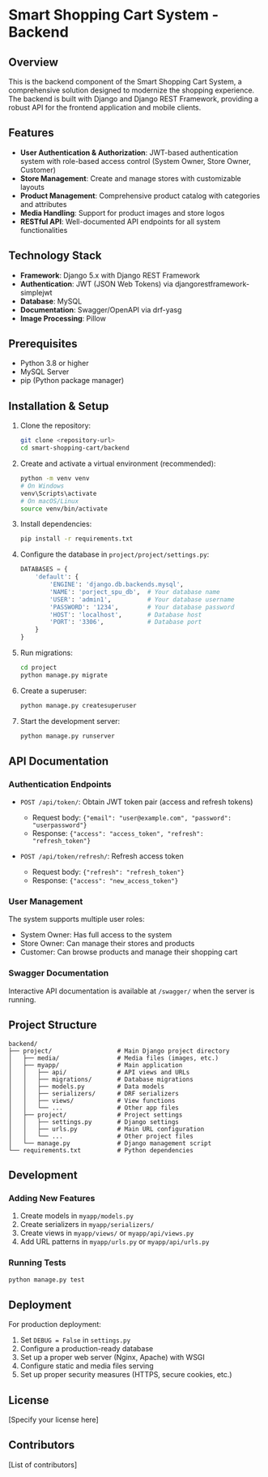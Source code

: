 # Smart Shopping Cart System - Backend

## Overview

This is the backend component of the Smart Shopping Cart System, a comprehensive solution designed to modernize the shopping experience. The backend is built with Django and Django REST Framework, providing a robust API for the frontend application and mobile clients.

## Features

- **User Authentication & Authorization**: JWT-based authentication system with role-based access control (System Owner, Store Owner, Customer)
- **Store Management**: Create and manage stores with customizable layouts
- **Product Management**: Comprehensive product catalog with categories and attributes
- **Media Handling**: Support for product images and store logos
- **RESTful API**: Well-documented API endpoints for all system functionalities

## Technology Stack

- **Framework**: Django 5.x with Django REST Framework
- **Authentication**: JWT (JSON Web Tokens) via djangorestframework-simplejwt
- **Database**: MySQL
- **Documentation**: Swagger/OpenAPI via drf-yasg
- **Image Processing**: Pillow

## Prerequisites

- Python 3.8 or higher
- MySQL Server
- pip (Python package manager)

## Installation & Setup

1. Clone the repository:

   ```bash
   git clone <repository-url>
   cd smart-shopping-cart/backend
   ```

2. Create and activate a virtual environment (recommended):

   ```bash
   python -m venv venv
   # On Windows
   venv\Scripts\activate
   # On macOS/Linux
   source venv/bin/activate
   ```

3. Install dependencies:

   ```bash
   pip install -r requirements.txt
   ```

4. Configure the database in `project/project/settings.py`:

   ```python
   DATABASES = {
       'default': {
           'ENGINE': 'django.db.backends.mysql',
           'NAME': 'porject_spu_db',  # Your database name
           'USER': 'admin1',          # Your database username
           'PASSWORD': '1234',        # Your database password
           'HOST': 'localhost',       # Database host
           'PORT': '3306',            # Database port
       }
   }
   ```

5. Run migrations:

   ```bash
   cd project
   python manage.py migrate
   ```

6. Create a superuser:

   ```bash
   python manage.py createsuperuser
   ```

7. Start the development server:
   ```bash
   python manage.py runserver
   ```

## API Documentation

### Authentication Endpoints

- `POST /api/token/`: Obtain JWT token pair (access and refresh tokens)

  - Request body: `{"email": "user@example.com", "password": "userpassword"}`
  - Response: `{"access": "access_token", "refresh": "refresh_token"}`

- `POST /api/token/refresh/`: Refresh access token
  - Request body: `{"refresh": "refresh_token"}`
  - Response: `{"access": "new_access_token"}`

### User Management

The system supports multiple user roles:

- System Owner: Has full access to the system
- Store Owner: Can manage their stores and products
- Customer: Can browse products and manage their shopping cart

### Swagger Documentation

Interactive API documentation is available at `/swagger/` when the server is running.

## Project Structure

```
backend/
├── project/                  # Main Django project directory
│   ├── media/                # Media files (images, etc.)
│   ├── myapp/                # Main application
│   │   ├── api/              # API views and URLs
│   │   ├── migrations/       # Database migrations
│   │   ├── models.py         # Data models
│   │   ├── serializers/      # DRF serializers
│   │   ├── views/            # View functions
│   │   └── ...               # Other app files
│   ├── project/              # Project settings
│   │   ├── settings.py       # Django settings
│   │   ├── urls.py           # Main URL configuration
│   │   └── ...               # Other project files
│   └── manage.py             # Django management script
└── requirements.txt          # Python dependencies
```

## Development

### Adding New Features

1. Create models in `myapp/models.py`
2. Create serializers in `myapp/serializers/`
3. Create views in `myapp/views/` or `myapp/api/views.py`
4. Add URL patterns in `myapp/urls.py` or `myapp/api/urls.py`

### Running Tests

```bash
python manage.py test
```

## Deployment

For production deployment:

1. Set `DEBUG = False` in `settings.py`
2. Configure a production-ready database
3. Set up a proper web server (Nginx, Apache) with WSGI
4. Configure static and media files serving
5. Set up proper security measures (HTTPS, secure cookies, etc.)

## License

[Specify your license here]

## Contributors

[List of contributors]

